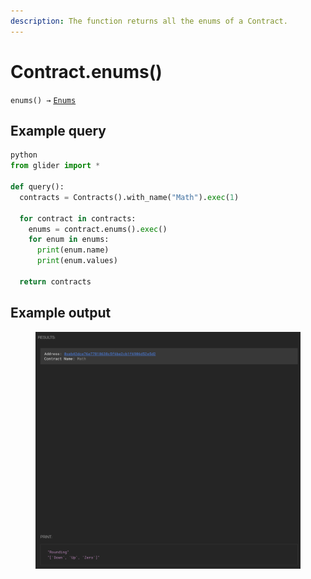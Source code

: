 ```yaml
---
description: The function returns all the enums of a Contract.
---
```


# Contract.enums()

`enums() →` [`Enums`](../enums/)

## Example query

```python
python
from glider import *

def query():
  contracts = Contracts().with_name("Math").exec(1)

  for contract in contracts:
    enums = contract.enums().exec()
    for enum in enums:
      print(enum.name)
      print(enum.values)

  return contracts
```

## Example output

<figure><img src="../../.gitbook/assets/image (2) (1) (1) (1) (1) (1) (1) (1) (1) (1) (1) (1) (1) (1) (1) (1) (1) (1) (1) (1) (1).png" alt=""><figcaption></figcaption></figure>
